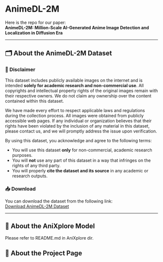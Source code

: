 # AnimeDL-2M

Here is the repo for our paper:  
**AnimeDL-2M: Million-Scale AI-Generated Anime Image Detection and Localization in Diffusion Era**  

---

## 🗂️ About the AnimeDL-2M Dataset

### 📌 Disclaimer

This dataset includes publicly available images on the internet and is intended **solely for academic research and non-commercial use**. All copyrights and intellectual property rights of the original images remain with their respective owners. We do not claim any ownership over the content contained within this dataset.

We have made every effort to respect applicable laws and regulations during the collection process. All images were obtained from publicly accessible web pages. If any individual or organization believes that their rights have been violated by the inclusion of any material in this dataset, please contact us, and we will promptly address the issue upon verification.

By using this dataset, you acknowledge and agree to the following terms:

- You will use this dataset **only** for non-commercial, academic research purposes.  
- You will **not** use any part of this dataset in a way that infringes on the rights of any third party.  
- You will properly **cite the dataset and its source** in any academic or research outputs.

### 📥 Download

You can download the dataset from the following link:  
[Download AnimeDL-2M Dataset](https://drive.google.com/drive/folders/1f2wZ1naVYU9jf-RxKh3c3PUML30u5tEQ?usp=sharing)

---

## 🧠 About the AniXplore Model

Please refer to README.md in AniXplore dir.

## 📄 About the Project Page

